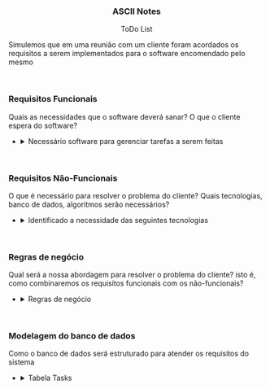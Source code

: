 <h3 align="center"><strong>ASCII Notes</strong></h3>
<p align="center">ToDo List</p>

<p>Simulemos que em uma reunião com um cliente foram acordados os requisitos a serem implementados para o software encomendado pelo mesmo</p>
<br/>

<h3><strong>Requisitos Funcionais</strong></h3>
<p>Quais as necessidades que o software deverá sanar? O que o cliente espera do software?</p>

- <details>
  <summary>Necessário software para gerenciar tarefas a serem feitas</summary>
  É necessário que o software gerencie minhas tarefas do dia a dia, permitindo que eu adicione novas tarefas, atualize a descrição ou título ou a data máxima de conclusão de uma tarefa existente, mude o estado da tarefa entre "a fazer", "fazendo" e "concluido", além disso deve permitir que eu exclua uma tarefa, e também preciso que sejam mostradas em um quadro estilo kanban.
  Quando a tarefa é movida para o estado "concluido" deve se armazenar a data de conclusão.
  As regras de mudanças de estados são as seguintes, as tarefas somente poderão mudar de "a fazer" para "fazendo" e de "fazendo" para "concluido".
  Cada tarefa deve possuir título, descrição, data máxima de conclusão e ao concluir a tarefa deverá armazenar a data 
  </details>


<br/>
<h3><strong>Requisitos Não-Funcionais</strong></h3>
<p>O que é necessário para resolver o problema do cliente? Quais tecnologias, banco de dados, algoritmos serão necessários?</p>

- <details>
  <summary>Identificado a necessidade das seguintes tecnologias</summary>
  
  - <strong>mongodb</strong> · utilizaremos um banco de dados não relacional pois o software não possuirá relacionamentos, tendo em vista que existirá apenas uma tabela, mas caso futuramente ele evolua para mais tabelas o mongodb também permite relacionamentos.
  - <strong>nodejs</strong> · utilizaremos o nodejs como tecnologia base de desenvolvimento visando o atual dominio da mesma por parte dos membros da empresa e a facilidade que ela proporciona no desenvolvimento.
  - <strong>reactjs</strong> · utilizaremos a biblioteca com mais confiabilidade do mercado no quesito de criação de interfaces, pois a mesma possui muitos recursos prontos que nos facilitarão na criação do quadro kanban.
  </details>

<br/>
<h3><strong>Regras de negócio</strong></h3>
<p>Qual será a nossa abordagem para resolver o problema do cliente? isto é, como combinaremos os requisitos funcionais com os não-funcionais?</p>

- <details>
  <summary>Regras de negócio</summary>
  
  - <strong>Criar nova tarefa</strong> · o sistema deverá possuir um botão "Adicionar tarefa" que abrirá um modal com o formulário a ser preenchido pelo usuário. O sistema deve armazenar a tarefa no banco de dados e avisar o usuário quando o processo terminar.
  - <strong>Atualizar tarefa</strong> · o sistema deverá possuir um botão "Atualizar tarefa" no card da tarefa que abrirá um modal com o formulário a ser preenchido pelo usuário. O sistema deve armazenar a atualização da tarefa no banco de dados e avisar o usuário quando o processo terminar.
  - <strong>Mover tarefa</strong> · o sistema deverá possuir um botão "Mover tarefa" no card da tarefa (desabilitado no estado "concluído") que deverá atualizar a tarefa para o estado seguinte, isto é, se estiver no estado "a fazer" deverá atualiza-la para "fazendo", se estiver no estado "fazendo" deverá atualiza-la para "concluido". O sistema deve armazenar a atualização da tarefa no banco de dados com a data atual e atualizar o quadro kanban com a mudança executada assim que o processo terminar.
  - <strong>Remover tarefa</strong> · o sistema deverá possuir um botão "Remover tarefa" no card da tarefa que deverá remover a tarefa apagando o registro da mesma no banco de dados, informando o usuário assim que o processo terminar.
  - <strong>Listar tarefas</strong> · o sistema deverá retornar todas as tarefas do usuário filtradas por estado e exibi-las em um quadro kanban.
  
  </details>

<br/>
<h3><strong>Modelagem do banco de dados</strong></h3>
<p>Como o banco de dados será estruturado para atender os requisitos do sistema</p>

- <details>
  <summary>Tabela Tasks</summary>
   
   - id: string required
   - title: string required
   - description: string required
   - targetDate: datetime required
   - createdAt: datetime default now
   - updatedAt: datetime default now
  </details>